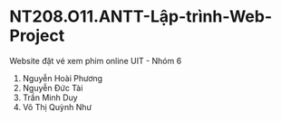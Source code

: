 # NT208.O11.ANTT-Lập-trình-Web-Project
<space>Website đặt vé xem phim online<space>
<space>UIT - Nhóm 6<space>
1. Nguyễn Hoài Phương
2. Nguyễn Đức Tài
3. Trần Minh Duy
4. Võ Thị Quỳnh Như
